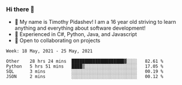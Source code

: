 ### Hi there 👋
- :adult: My name is Timothy Pidashev! I am a 16 year old striving to learn anything and everything about software development!
- :evergreen_tree: Experienced in C#, Python, Java, and Javascript
- 👯 Open to collaborating on projects

<!--START_SECTION:waka-->
```text
Week: 18 May, 2021 - 25 May, 2021

Other    28 hrs 24 mins  ████████████████████▓░░░░   82.61 % 
Python   5 hrs 51 mins   ████▒░░░░░░░░░░░░░░░░░░░░   17.05 % 
SQL      3 mins          ░░░░░░░░░░░░░░░░░░░░░░░░░   00.19 % 
JSON     2 mins          ░░░░░░░░░░░░░░░░░░░░░░░░░   00.12 % 
```
<!--END_SECTION:waka-->
